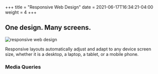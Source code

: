 +++
title = "Responsive Web Design"
date = 2021-06-17T16:34:21-04:00
weight = 4
+++

## One design. Many screens.

![responsive web design](../images/responsive-design.jpg)

Responsive layouts automatically adjust and adapt to any device screen size, whether it is a desktop, a laptop, a tablet, or a mobile phone.

### Media Queries
